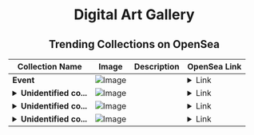 <div align="center">

# Digital Art Gallery

## Trending Collections on OpenSea

| Collection Name                       | Image                                                                                     | Description                       | OpenSea Link                                                                                          |
|---------------------------------------|-------------------------------------------------------------------------------------------|-----------------------------------|--------------------------------------------------------------------------------------------------------|
| **Event** | ![Image](https://i.seadn.io/s/raw/files/be3cc56bcc54bde5ad7cb2a8719a2aa1.gif?w=500&auto=format?w=200&auto=format) |  | <details><summary>Link</summary>[Event](https://opensea.io/collection/event-47038)</details> |
| **<details><summary>Unidentified co...</summary>Unidentified contract ed2c1982-3d3c-4623-b09b-3727b4bb90ff</details>** | ![Image](https://i.seadn.io/s/raw/files/7bcffd5e974c148aaba93cda878384a5.png?w=500&auto=format?w=200&auto=format) |  | <details><summary>Link</summary>[Unidentified contract ed2c1982-3d3c-4623-b09b-3727b4bb90ff](https://opensea.io/collection/unidentified-contract-ed2c1982-3d3c-4623-b09b-3727)</details> |
| **<details><summary>Unidentified co...</summary>Unidentified contract f5daeee1-3be2-4234-8b39-6f51864d17ad</details>** | ![Image](https://i.seadn.io/s/raw/files/7bcffd5e974c148aaba93cda878384a5.png?w=500&auto=format?w=200&auto=format) |  | <details><summary>Link</summary>[Unidentified contract f5daeee1-3be2-4234-8b39-6f51864d17ad](https://opensea.io/collection/unidentified-contract-f5daeee1-3be2-4234-8b39-6f51)</details> |
| **<details><summary>Unidentified co...</summary>Unidentified contract 79338438-1460-44cc-a38d-1f4058f0aefa</details>** | ![Image](https://i.seadn.io/s/raw/files/7bcffd5e974c148aaba93cda878384a5.png?w=500&auto=format?w=200&auto=format) |  | <details><summary>Link</summary>[Unidentified contract 79338438-1460-44cc-a38d-1f4058f0aefa](https://opensea.io/collection/unidentified-contract-79338438-1460-44cc-a38d-1f40)</details> |

</div>